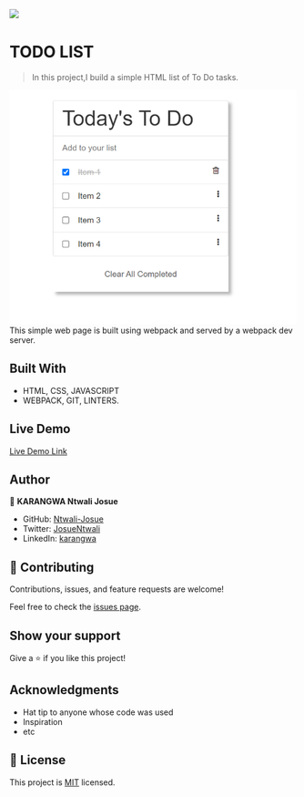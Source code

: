 ![](https://img.shields.io/badge/Microverse-blueviolet)

# TODO LIST

> In this project,I build a simple HTML list of To Do tasks.

![screenshot](./app_screenshot.png)
This simple web page is built using webpack and served by a webpack dev server.

## Built With

- HTML, CSS, JAVASCRIPT
- WEBPACK, GIT, LINTERS.

## Live Demo

[Live Demo Link](https://ntwali-josue.github.io/todo-list/dist/)

## Author

👤 **KARANGWA Ntwali Josue**

- GitHub: [Ntwali-Josue](https://github.com/Ntwali-Josue)
- Twitter: [JosueNtwali](https://twitter.com/JosueNtwali)
- LinkedIn: [karangwa](https://linkedin.com/in/karangwa)

## 🤝 Contributing

Contributions, issues, and feature requests are welcome!

Feel free to check the [issues page](https://github.com/Ntwali-Josue/todo-list/issues/).

## Show your support

Give a ⭐️ if you like this project!

## Acknowledgments

- Hat tip to anyone whose code was used
- Inspiration
- etc

## 📝 License

This project is [MIT](./MIT.md) licensed.
